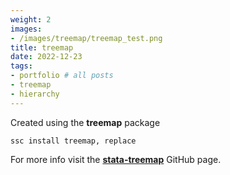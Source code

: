 ```yaml
---
weight: 2
images:
- /images/treemap/treemap_test.png
title: treemap
date: 2022-12-23
tags:
- portfolio # all posts
- treemap
- hierarchy
---
```



Created using the **treemap** package

```
ssc install treemap, replace
```

For more info visit the [**stata-treemap**][def] GitHub page.

[def]: https://github.com/asjadnaqvi/stata-treemap